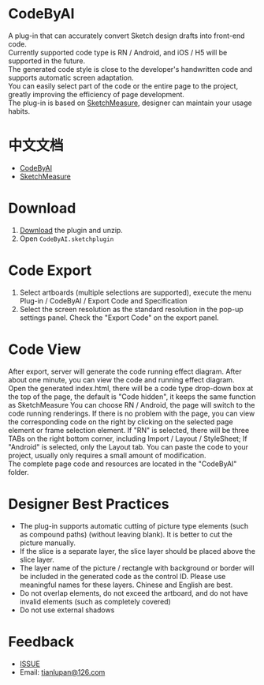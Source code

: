 # CodeByAI
A plug-in that can accurately convert Sketch design drafts into front-end code.  
Currently supported code type is RN / Android, and iOS / H5 will be supported in the future.  
The generated code style is close to the developer's handwritten code and supports automatic screen adaptation.   
You can easily select part of the code or the entire page to the project, greatly improving the efficiency of page development.  
The plug-in is based on [SketchMeasure](https://github.com/utom/sketch-measure), designer can maintain your usage habits.

# 中文文档
- [CodeByAI](https://github.com/laotian/CodeByAI/wiki/CodeByAI中文使用文档)
- [SketchMeasure](https://oursketch.com/plugin/sketch-measure)

# Download
1. [Download](https://github.com/laotian/CodeByAI/archive/master.zip) the plugin and unzip.
2. Open `CodeByAI.sketchplugin`

# Code Export
1. Select artboards (multiple selections are supported), execute the menu Plug-in / CodeByAI / Export Code and Specification
2. Select the screen resolution as the standard resolution in the pop-up settings panel. Check the "Export Code" on the export panel.  


# Code View
After export, server will generate the code running effect diagram. After about one minute, you can view the code and running effect diagram.  
Open the generated index.html, there will be a code type drop-down box at the top of the page, the default is "Code hidden", it keeps the same function as SketchMeasure
You can choose RN / Android, the page will switch to the code running renderings. If there is no problem with the page, you can view the corresponding code on the right by clicking on the selected page element or frame selection element.
If "RN" is selected, there will be three TABs on the right bottom corner, including Import / Layout / StyleSheet; If "Android" is selected, only the Layout tab.
You can paste the code to your project, usually only requires a small amount of modification.  
The complete page code and resources are located in the "CodeByAI" folder.  


# Designer Best Practices
* The plug-in supports automatic cutting of picture type elements (such as compound paths) (without leaving blank). It is better to cut the picture manually.
* If the slice is a separate layer, the slice layer should be placed above the slice layer.
* The layer name of the picture / rectangle with background or border will be included in the generated code as the control ID. Please use meaningful names for these layers. Chinese and English are best.
* Do not overlap elements, do not exceed the artboard, and do not have invalid elements (such as completely covered)
* Do not use external shadows

# Feedback
- [ISSUE](https://github.com/laotian/CodeByAI/issues/new)
- Email: tianlupan@126.com
